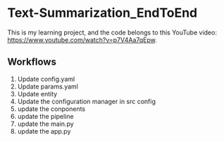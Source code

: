 # Text-Summarization_EndToEnd

This is my learning project, and the code belongs to this YouTube video: https://www.youtube.com/watch?v=p7V4Aa7qEpw.


## Workflows

1. Update config.yaml
2. Update params.yaml
3. Update entity
4. Update the configuration manager in src config
5. update the conponents
6. update the pipeline
7. update the main.py
8. update the app.py
